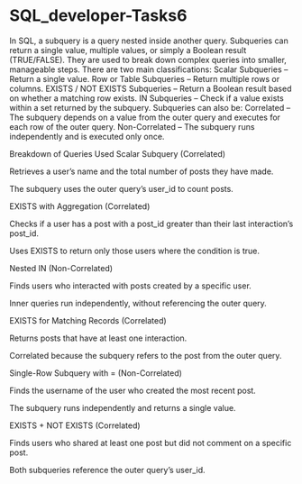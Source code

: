 # SQL_developer-Tasks6
In SQL, a subquery is a query nested inside another query.
Subqueries can return a single value, multiple values, or simply a Boolean result (TRUE/FALSE).
They are used to break down complex queries into smaller, manageable steps.
There are two main classifications:
Scalar Subqueries – Return a single value.
Row or Table Subqueries – Return multiple rows or columns.
EXISTS / NOT EXISTS Subqueries – Return a Boolean result based on whether a matching row exists.
IN Subqueries – Check if a value exists within a set returned by the subquery.
Subqueries can also be:
Correlated – The subquery depends on a value from the outer query and executes for each row of the outer query.
Non-Correlated – The subquery runs independently and is executed only once.

Breakdown of Queries Used
Scalar Subquery (Correlated)

Retrieves a user’s name and the total number of posts they have made.

The subquery uses the outer query’s user_id to count posts.

EXISTS with Aggregation (Correlated)

Checks if a user has a post with a post_id greater than their last interaction’s post_id.

Uses EXISTS to return only those users where the condition is true.

Nested IN (Non-Correlated)

Finds users who interacted with posts created by a specific user.

Inner queries run independently, without referencing the outer query.

EXISTS for Matching Records (Correlated)

Returns posts that have at least one interaction.

Correlated because the subquery refers to the post from the outer query.

Single-Row Subquery with = (Non-Correlated)

Finds the username of the user who created the most recent post.

The subquery runs independently and returns a single value.

EXISTS + NOT EXISTS (Correlated)

Finds users who shared at least one post but did not comment on a specific post.

Both subqueries reference the outer query’s user_id.
